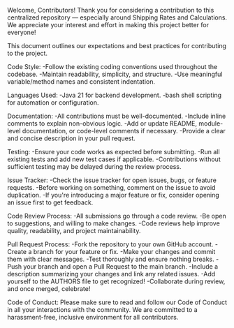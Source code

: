 Welcome, Contributors!
Thank you for considering a contribution to this centralized repository — especially around Shipping Rates and Calculations.
We appreciate your interest and effort in making this project better for everyone!

This document outlines our expectations and best practices for contributing to the project.

Code Style:
-Follow the existing coding conventions used throughout the codebase.
-Maintain readability, simplicity, and structure.
-Use meaningful variable/method names and consistent indentation.

Languages Used:
-Java 21 for backend development.
-bash shell scripting for automation or configuration.

Documentation:
-All contributions must be well-documented.
-Include inline comments to explain non-obvious logic.
-Add or update README, module-level documentation, or code-level comments if necessary.
-Provide a clear and concise description in your pull request.

Testing:
-Ensure your code works as expected before submitting.
-Run all existing tests and add new test cases if applicable.
-Contributions without sufficient testing may be delayed during the review process.

Issue Tracker:
-Check the issue tracker for open issues, bugs, or feature requests.
-Before working on something, comment on the issue to avoid duplication.
-If you're introducing a major feature or fix, consider opening an issue first to get feedback.

Code Review Process:
-All submissions go through a code review.
-Be open to suggestions, and willing to make changes.
-Code reviews help improve quality, readability, and project maintainability.

Pull Request Process:
-Fork the repository to your own GitHub account.
-Create a branch for your feature or fix.
-Make your changes and commit them with clear messages.
-Test thoroughly and ensure nothing breaks.
-Push your branch and open a Pull Request to the main branch.
-Include a description summarizing your changes and link any related issues.
-Add yourself to the AUTHORS file to get recognized! 
-Collaborate during review, and once merged, celebrate! 

Code of Conduct:
Please make sure to read and follow our Code of Conduct in all your interactions with the community.
We are committed to a harassment-free, inclusive environment for all contributors.





